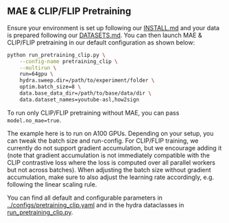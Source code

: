 ## MAE & CLIP/FLIP Pretraining

Ensure your environment is set up following our [INSTALL.md](../INSTALL.md) and your data is prepared following our [DATASETS.md](../DATASETS.md).
You can then launch MAE & CLIP/FLIP pretraining in our default configuration as shown below:

```bash
python run_pretraining_clip.py \
    --config-name pretraining_clip \
    --multirun \
    run=64gpu \
    hydra.sweep.dir=/path/to/experiment/folder \
    optim.batch_size=8 \
    data.base_data_dir=/path/to/base/data/dir \
    data.dataset_names=youtube-asl,how2sign
```
To run only CLIP/FLIP pretraining without MAE, you can pass `model.no_mae=true`.

The example here is to run on A100 GPUs. Depending on your setup, you can tweak the batch size and run-config. For CLIP/FLIP training, we currently do not support gradient accumulation, but we encourage adding it (note that gradient accumulation is not immediately compatible with the CLIP contrastive loss where the loss is computed over all parallel workers but not across batches). When adjusting the batch size without gradient accumulation, make sure to also adjust the learning rate accordingly, e.g. following the linear scaling rule.

You can find all default and configurable parameters in [../configs/pretraining_clip.yaml](../configs/pretraining_clip.yaml) and in the hydra dataclasses in [run_pretraining_clip.py](run_pretraining_clip.py).
